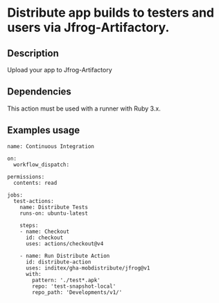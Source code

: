 # Distribute app builds to testers and users via Jfrog-Artifactory.

## Description

Upload your app to Jfrog-Artifactory

## Dependencies

This action must be used with a runner with Ruby 3.x.

## Examples usage

```
name: Continuous Integration

on:
  workflow_dispatch:

permissions:
  contents: read

jobs:
  test-actions:
    name: Distribute Tests
    runs-on: ubuntu-latest

    steps:
    - name: Checkout
      id: checkout
      uses: actions/checkout@v4
  
    - name: Run Distribute Action
      id: distribute-action
      uses: inditex/gha-mobdistribute/jfrog@v1
      with:
        pattern: './test*.apk'
        repo: 'test-snapshot-local'
        repo_path: 'Developments/v1/'
```
